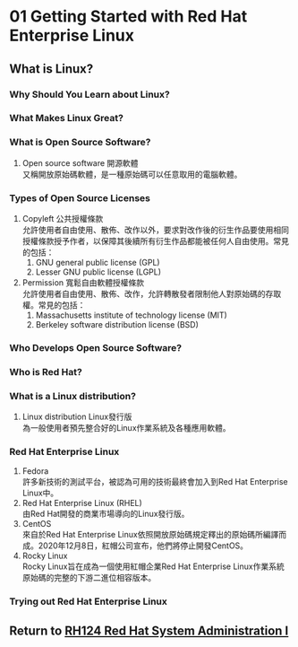# 01 Getting Started with Red Hat Enterprise Linux
## What is Linux?
### Why Should You Learn about Linux?
### What Makes Linux Great?
### What is Open Source Software?
1. Open source software 開源軟體  
    又稱開放原始碼軟體，是一種原始碼可以任意取用的電腦軟體。
### Types of Open Source Licenses
1. Copyleft 公共授權條款  
    允許使用者自由使用、散佈、改作以外，要求對改作後的衍生作品要使用相同授權條款授予作者，以保障其後續所有衍生作品都能被任何人自由使用。常見的包括：
    1. GNU general public license (GPL)
    2. Lesser GNU public license (LGPL)
2. Permission 寬鬆自由軟體授權條款  
    允許使用者自由使用、散佈、改作，允許轉散發者限制他人對原始碼的存取權。常見的包括：
    1. Massachusetts institute of technology license (MIT)
    2. Berkeley software distribution license (BSD)
### Who Develops Open Source Software?
### Who is Red Hat?
### What is a Linux distribution?
1. Linux distribution Linux發行版  
    為一般使用者預先整合好的Linux作業系統及各種應用軟體。
### Red Hat Enterprise Linux
1. Fedora  
    許多新技術的測試平台，被認為可用的技術最終會加入到Red Hat Enterprise Linux中。
2. Red Hat Enterprise Linux (RHEL)  
    由Red Hat開發的商業市場導向的Linux發行版。
3. CentOS  
    來自於Red Hat Enterprise Linux依照開放原始碼規定釋出的原始碼所編譯而成。2020年12月8日，紅帽公司宣布，他們將停止開發CentOS。
4. Rocky Linux  
    Rocky Linux旨在成為一個使用紅帽企業Red Hat Enterprise Linux作業系統原始碼的完整的下游二進位相容版本。
### Trying out Red Hat Enterprise Linux
## Return to [RH124 Red Hat System Administration I](/rh124_red_hat_system_administration_i/README.md)
